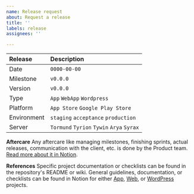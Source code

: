 ```yaml
---
name: Release request
about: Request a release
title: ''
labels: release
assignees: ''

---
```


| Release | Description |
| :--- | :--- |
| Date | `0000-00-00` |
| Milestone | `v0.0.0` |
| Version | `v0.0.0` |
| Type | `App` `WebApp` `Wordpress` |
| Platform | `App Store` `Google Play Store` |
| Environment | `staging` `acceptance` `production` |
| Server | `Tormund` `Tyrion` `Tywin` `Arya` `Syrax` |

**Aftercare**
Any aftercare like managing milestones, finishing sprints, actual releases, communication with the client, etc. is done by the Product team. [Read more about it in Notion](https://www.notion.so/brthrs/How-do-we-sprint-a4467a68e4db4f8f95fb10f54a8d3070#049e7edbb0d44fa09215240582faa103).

**References**
Specific project documentation or checklists can be found in the repository's README or wiki. General guidelines, documentation, or checklists can be found in Notion for either [App](https://www.notion.so/brthrs/How-do-we-release-apps-0afd7e1f25fd437096bd5dbcf8f9f31f), [Web](https://www.notion.so/brthrs/How-do-we-release-Webdev-WordPress-cd0d8070221a4f0694cd11b5f1ac6cdc), or [WordPress](https://www.notion.so/brthrs/How-do-we-release-Webdev-WordPress-cd0d8070221a4f0694cd11b5f1ac6cdc) projects.
